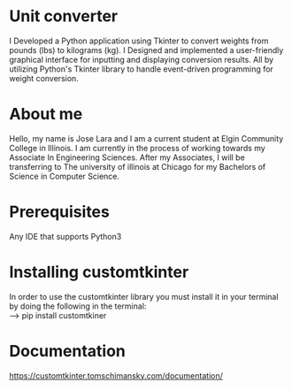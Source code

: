 # Unit converter 
I Developed a Python application using Tkinter to convert weights from pounds (lbs) to kilograms (kg).
I Designed and implemented a user-friendly graphical interface for inputting and displaying conversion results.
All by utilizing Python's Tkinter library to handle event-driven programming for weight conversion.

# About me
Hello, my name is Jose Lara and I am a current student at Elgin Community College in Illinois. I am currently in the process of working towards my Associate In Engineering Sciences. 
After my Associates, I will be transferring to The university of illinois at Chicago for my Bachelors of Science in Computer Science. 

# Prerequisites
Any IDE that supports Python3

# Installing customtkinter
In order to use the customtkinter library you must install it in your terminal by doing the following in the terminal:
<br> 
--> pip install customtkiner 

# Documentation 
https://customtkinter.tomschimansky.com/documentation/

